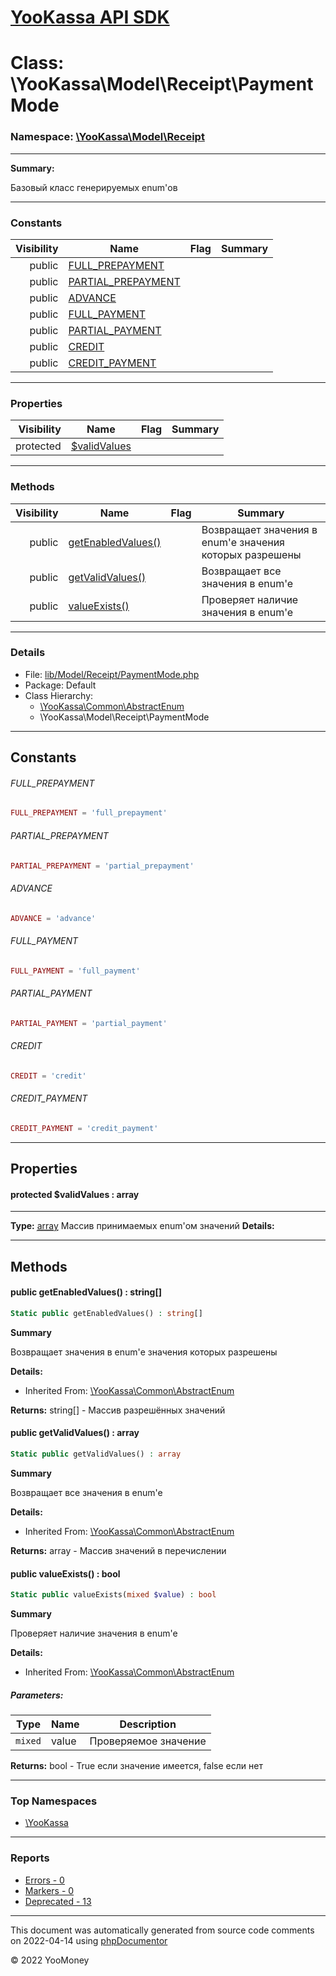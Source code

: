 # [YooKassa API SDK](../home.md)

# Class: \YooKassa\Model\Receipt\PaymentMode
### Namespace: [\YooKassa\Model\Receipt](../namespaces/yookassa-model-receipt.md)
---
**Summary:**

Базовый класс генерируемых enum'ов


---
### Constants
| Visibility | Name | Flag | Summary |
| ----------:| ---- | ---- | ------- |
| public | [FULL_PREPAYMENT](../classes/YooKassa-Model-Receipt-PaymentMode.md#constant_FULL_PREPAYMENT) |  |  |
| public | [PARTIAL_PREPAYMENT](../classes/YooKassa-Model-Receipt-PaymentMode.md#constant_PARTIAL_PREPAYMENT) |  |  |
| public | [ADVANCE](../classes/YooKassa-Model-Receipt-PaymentMode.md#constant_ADVANCE) |  |  |
| public | [FULL_PAYMENT](../classes/YooKassa-Model-Receipt-PaymentMode.md#constant_FULL_PAYMENT) |  |  |
| public | [PARTIAL_PAYMENT](../classes/YooKassa-Model-Receipt-PaymentMode.md#constant_PARTIAL_PAYMENT) |  |  |
| public | [CREDIT](../classes/YooKassa-Model-Receipt-PaymentMode.md#constant_CREDIT) |  |  |
| public | [CREDIT_PAYMENT](../classes/YooKassa-Model-Receipt-PaymentMode.md#constant_CREDIT_PAYMENT) |  |  |

---
### Properties
| Visibility | Name | Flag | Summary |
| ----------:| ---- | ---- | ------- |
| protected | [$validValues](../classes/YooKassa-Model-Receipt-PaymentMode.md#property_validValues) |  |  |

---
### Methods
| Visibility | Name | Flag | Summary |
| ----------:| ---- | ---- | ------- |
| public | [getEnabledValues()](../classes/YooKassa-Common-AbstractEnum.md#method_getEnabledValues) |  | Возвращает значения в enum'е значения которых разрешены |
| public | [getValidValues()](../classes/YooKassa-Common-AbstractEnum.md#method_getValidValues) |  | Возвращает все значения в enum'e |
| public | [valueExists()](../classes/YooKassa-Common-AbstractEnum.md#method_valueExists) |  | Проверяет наличие значения в enum'e |

---
### Details
* File: [lib/Model/Receipt/PaymentMode.php](../../lib/Model/Receipt/PaymentMode.php)
* Package: Default
* Class Hierarchy: 
  * [\YooKassa\Common\AbstractEnum](../classes/YooKassa-Common-AbstractEnum.md)
  * \YooKassa\Model\Receipt\PaymentMode

---
## Constants
<a name="constant_FULL_PREPAYMENT" class="anchor"></a>
###### FULL_PREPAYMENT
```php
FULL_PREPAYMENT = 'full_prepayment'
```


<a name="constant_PARTIAL_PREPAYMENT" class="anchor"></a>
###### PARTIAL_PREPAYMENT
```php
PARTIAL_PREPAYMENT = 'partial_prepayment'
```


<a name="constant_ADVANCE" class="anchor"></a>
###### ADVANCE
```php
ADVANCE = 'advance'
```


<a name="constant_FULL_PAYMENT" class="anchor"></a>
###### FULL_PAYMENT
```php
FULL_PAYMENT = 'full_payment'
```


<a name="constant_PARTIAL_PAYMENT" class="anchor"></a>
###### PARTIAL_PAYMENT
```php
PARTIAL_PAYMENT = 'partial_payment'
```


<a name="constant_CREDIT" class="anchor"></a>
###### CREDIT
```php
CREDIT = 'credit'
```


<a name="constant_CREDIT_PAYMENT" class="anchor"></a>
###### CREDIT_PAYMENT
```php
CREDIT_PAYMENT = 'credit_payment'
```



---
## Properties
<a name="property_validValues"></a>
#### protected $validValues : array
---
**Type:** <a href="../array"><abbr title="array">array</abbr></a>
Массив принимаемых enum&#039;ом значений
**Details:**



---
## Methods
<a name="method_getEnabledValues" class="anchor"></a>
#### public getEnabledValues() : string[]

```php
Static public getEnabledValues() : string[]
```

**Summary**

Возвращает значения в enum'е значения которых разрешены

**Details:**
* Inherited From: [\YooKassa\Common\AbstractEnum](../classes/YooKassa-Common-AbstractEnum.md)

**Returns:** string[] - Массив разрешённых значений


<a name="method_getValidValues" class="anchor"></a>
#### public getValidValues() : array

```php
Static public getValidValues() : array
```

**Summary**

Возвращает все значения в enum'e

**Details:**
* Inherited From: [\YooKassa\Common\AbstractEnum](../classes/YooKassa-Common-AbstractEnum.md)

**Returns:** array - Массив значений в перечислении


<a name="method_valueExists" class="anchor"></a>
#### public valueExists() : bool

```php
Static public valueExists(mixed $value) : bool
```

**Summary**

Проверяет наличие значения в enum'e

**Details:**
* Inherited From: [\YooKassa\Common\AbstractEnum](../classes/YooKassa-Common-AbstractEnum.md)

##### Parameters:
| Type | Name | Description |
| ---- | ---- | ----------- |
| <code lang="php">mixed</code> | value  | Проверяемое значение |

**Returns:** bool - True если значение имеется, false если нет



---

### Top Namespaces

* [\YooKassa](../namespaces/yookassa.md)

---

### Reports
* [Errors - 0](../reports/errors.md)
* [Markers - 0](../reports/markers.md)
* [Deprecated - 13](../reports/deprecated.md)

---

This document was automatically generated from source code comments on 2022-04-14 using [phpDocumentor](http://www.phpdoc.org/)

&copy; 2022 YooMoney